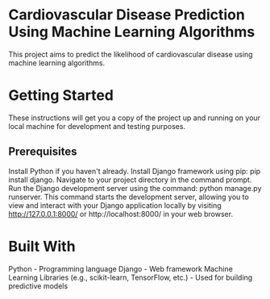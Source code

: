 # Cardiovascular Disease Prediction Using Machine Learning Algorithms
This project aims to predict the likelihood of cardiovascular disease using machine learning algorithms.

# Getting Started
These instructions will get you a copy of the project up and running on your local machine for development and testing purposes.

## Prerequisites
Install Python if you haven't already. 
Install Django framework using pip: 
      pip install django. 
Navigate to your project directory in the command prompt.
Run the Django development server using the command: 
       python manage.py runserver.
This command starts the development server, allowing you to view and interact with your Django application locally by visiting http://127.0.0.1:8000/ or http://localhost:8000/ in your web browser.

# Built With
Python - Programming language
Django - Web framework
Machine Learning Libraries (e.g., scikit-learn, TensorFlow, etc.) - Used for building predictive models
